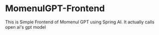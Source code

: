 # MomenulGPT-Frontend
This is Simple Frontend of Momenul GPT using Spring AI. It actually calls open ai's gpt model
